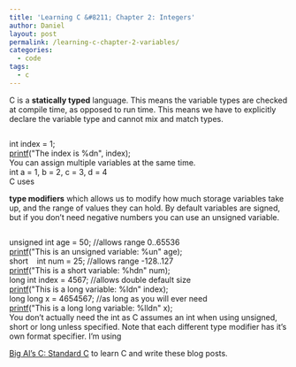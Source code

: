 ```yaml
---
title: 'Learning C &#8211; Chapter 2: Integers'
author: Daniel
layout: post
permalink: /learning-c-chapter-2-variables/
categories:
  - code
tags:
  - c
---
```

C is a **statically typed** language. This means the variable types are checked at compile time, as opposed to run time. This means we have to explicitly declare the variable type and cannot mix and match types. <div class="codecolorer-container c railscasts" style="overflow:auto;white-space:nowrap;">
  <div class="c codecolorer">
    <span class="kw4">int</span> index <span class="sy0">=</span> <span class="nu0">1</span><span class="sy0">;</span><br /> <a href="http://www.opengroup.org/onlinepubs/009695399/functions/printf.html"><span class="kw3">printf</span></a><span class="br0">&#40;</span><span class="st0">"The index is %dn"</span><span class="sy0">,</span> index<span class="br0">&#41;</span><span class="sy0">;</span>
  </div>
</div> You can assign multiple variables at the same time. 

<div class="codecolorer-container c railscasts" style="overflow:auto;white-space:nowrap;">
  <div class="c codecolorer">
    <span class="kw4">int</span> a <span class="sy0">=</span> <span class="nu0">1</span><span class="sy0">,</span> b <span class="sy0">=</span> <span class="nu0">2</span><span class="sy0">,</span> c <span class="sy0">=</span> <span class="nu0">3</span><span class="sy0">,</span> d <span class="sy0">=</span> <span class="nu0">4</span>
  </div>
</div> C uses 

**type modifiers** which allows us to modify how much storage variables take up, and the range of values they can hold. By default variables are signed, but if you don&#8217;t need negative numbers you can use an unsigned variable. <div class="codecolorer-container c railscasts" style="overflow:auto;white-space:nowrap;">
  <div class="c codecolorer">
    <span class="kw4">unsigned</span> <span class="kw4">int</span> age <span class="sy0">=</span> <span class="nu0">50</span><span class="sy0">;</span> <span class="co1">//allows range 0..65536</span><br /> <a href="http://www.opengroup.org/onlinepubs/009695399/functions/printf.html"><span class="kw3">printf</span></a><span class="br0">&#40;</span><span class="st0">"This is an unsigned variable: %un"</span> age<span class="br0">&#41;</span><span class="sy0">;</span><br /> <span class="kw4">short</span> &nbsp; &nbsp;<span class="kw4">int</span> num <span class="sy0">=</span> <span class="nu0">25</span><span class="sy0">;</span> <span class="co1">//allows range -128..127</span><br /> <a href="http://www.opengroup.org/onlinepubs/009695399/functions/printf.html"><span class="kw3">printf</span></a><span class="br0">&#40;</span><span class="st0">"This is a short variable: %hdn"</span> num<span class="br0">&#41;</span><span class="sy0">;</span><br /> <span class="kw4">long</span> <span class="kw4">int</span> index <span class="sy0">=</span> <span class="nu0">4567</span><span class="sy0">;</span> <span class="co1">//allows double default size</span><br /> <a href="http://www.opengroup.org/onlinepubs/009695399/functions/printf.html"><span class="kw3">printf</span></a><span class="br0">&#40;</span><span class="st0">"This is a long variable: %ldn"</span> index<span class="br0">&#41;</span><span class="sy0">;</span><br /> <span class="kw4">long</span> <span class="kw4">long</span> x <span class="sy0">=</span> <span class="nu0">4654567</span><span class="sy0">;</span> <span class="co1">//as long as you will ever need</span><br /> <a href="http://www.opengroup.org/onlinepubs/009695399/functions/printf.html"><span class="kw3">printf</span></a><span class="br0">&#40;</span><span class="st0">"This is a long long variable: %lldn"</span> x<span class="br0">&#41;</span><span class="sy0">;</span>
  </div>
</div> You don&#8217;t actually need the int as C assumes an int when using unsigned, short or long unless specified. Note that each different type modifier has it&#8217;s own format specifier. I&#8217;m using 

[Big Al&#8217;s C: Standard C][1] to learn C and write these blog posts.

 [1]: http://www.amazon.com/Big-Als-Standard-ebook/dp/B00A4JGE0M